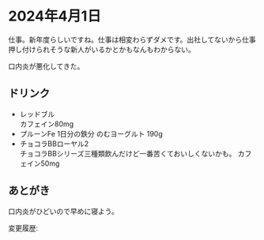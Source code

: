 # 2024年4月1日

仕事。新年度らしいですね。仕事は相変わらずダメです。出社してないから仕事押し付けられそうな新人がいるかとかもなんもわからない。

口内炎が悪化してきた。

## ドリンク

- レッドブル  
カフェイン80mg
- プルーンFe 1日分の鉄分 のむヨーグルト 190g
- チョコラBBローヤル2  
チョコラBBシリーズ三種類飲んだけど一番苦くておいしくないかも。
カフェイン50mg

## あとがき

口内炎がひどいので早めに寝よう。

変更履歴:  
